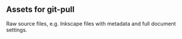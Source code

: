 ## Assets for git-pull

Raw source files, e.g. Inkscape files with metadata and full document
settings.
